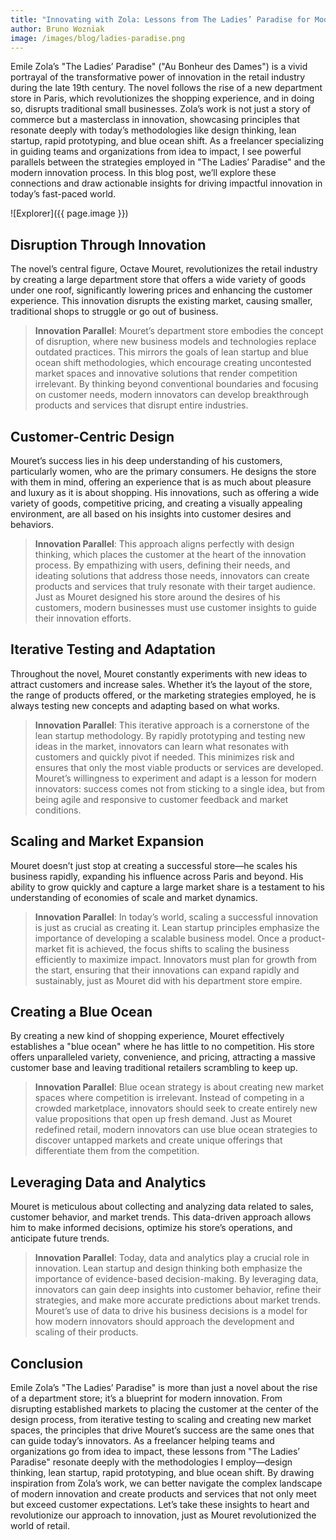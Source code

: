 ```yaml
---
title: "Innovating with Zola: Lessons from The Ladies’ Paradise for Modern Innovators"
author: Bruno Wozniak
image: /images/blog/ladies-paradise.png
---
```


Emile Zola’s "The Ladies’ Paradise" ("Au Bonheur des Dames") is a vivid portrayal of the transformative power of innovation in the retail industry during the late 19th century. The novel follows the rise of a new department store in Paris, which revolutionizes the shopping experience, and in doing so, disrupts traditional small businesses. Zola’s work is not just a story of commerce but a masterclass in innovation, showcasing principles that resonate deeply with today’s methodologies like design thinking, lean startup, rapid prototyping, and blue ocean shift. As a freelancer specializing in guiding teams and organizations from idea to impact, I see powerful parallels between the strategies employed in "The Ladies’ Paradise" and the modern innovation process. In this blog post, we’ll explore these connections and draw actionable insights for driving impactful innovation in today’s fast-paced world.

![Explorer]({{ page.image }})

<!--more-->

## Disruption Through Innovation

The novel’s central figure, Octave Mouret, revolutionizes the retail industry by creating a large department store that offers a wide variety of goods under one roof, significantly lowering prices and enhancing the customer experience. This innovation disrupts the existing market, causing smaller, traditional shops to struggle or go out of business.

> **Innovation Parallel**: Mouret’s department store embodies the concept of disruption, where new business models and technologies replace outdated practices. This mirrors the goals of lean startup and blue ocean shift methodologies, which encourage creating uncontested market spaces and innovative solutions that render competition irrelevant. By thinking beyond conventional boundaries and focusing on customer needs, modern innovators can develop breakthrough products and services that disrupt entire industries.

## Customer-Centric Design

Mouret’s success lies in his deep understanding of his customers, particularly women, who are the primary consumers. He designs the store with them in mind, offering an experience that is as much about pleasure and luxury as it is about shopping. His innovations, such as offering a wide variety of goods, competitive pricing, and creating a visually appealing environment, are all based on his insights into customer desires and behaviors.

> **Innovation Parallel**: This approach aligns perfectly with design thinking, which places the customer at the heart of the innovation process. By empathizing with users, defining their needs, and ideating solutions that address those needs, innovators can create products and services that truly resonate with their target audience. Just as Mouret designed his store around the desires of his customers, modern businesses must use customer insights to guide their innovation efforts.

## Iterative Testing and Adaptation

Throughout the novel, Mouret constantly experiments with new ideas to attract customers and increase sales. Whether it’s the layout of the store, the range of products offered, or the marketing strategies employed, he is always testing new concepts and adapting based on what works.

> **Innovation Parallel**: This iterative approach is a cornerstone of the lean startup methodology. By rapidly prototyping and testing new ideas in the market, innovators can learn what resonates with customers and quickly pivot if needed. This minimizes risk and ensures that only the most viable products or services are developed. Mouret’s willingness to experiment and adapt is a lesson for modern innovators: success comes not from sticking to a single idea, but from being agile and responsive to customer feedback and market conditions.

## Scaling and Market Expansion

Mouret doesn’t just stop at creating a successful store—he scales his business rapidly, expanding his influence across Paris and beyond. His ability to grow quickly and capture a large market share is a testament to his understanding of economies of scale and market dynamics.

> **Innovation Parallel**: In today’s world, scaling a successful innovation is just as crucial as creating it. Lean startup principles emphasize the importance of developing a scalable business model. Once a product-market fit is achieved, the focus shifts to scaling the business efficiently to maximize impact. Innovators must plan for growth from the start, ensuring that their innovations can expand rapidly and sustainably, just as Mouret did with his department store empire.

## Creating a Blue Ocean

By creating a new kind of shopping experience, Mouret effectively establishes a "blue ocean" where he has little to no competition. His store offers unparalleled variety, convenience, and pricing, attracting a massive customer base and leaving traditional retailers scrambling to keep up.

> **Innovation Parallel**: Blue ocean strategy is about creating new market spaces where competition is irrelevant. Instead of competing in a crowded marketplace, innovators should seek to create entirely new value propositions that open up fresh demand. Just as Mouret redefined retail, modern innovators can use blue ocean strategies to discover untapped markets and create unique offerings that differentiate them from the competition.

## Leveraging Data and Analytics

Mouret is meticulous about collecting and analyzing data related to sales, customer behavior, and market trends. This data-driven approach allows him to make informed decisions, optimize his store’s operations, and anticipate future trends.

> **Innovation Parallel**: Today, data and analytics play a crucial role in innovation. Lean startup and design thinking both emphasize the importance of evidence-based decision-making. By leveraging data, innovators can gain deep insights into customer behavior, refine their strategies, and make more accurate predictions about market trends. Mouret’s use of data to drive his business decisions is a model for how modern innovators should approach the development and scaling of their products.

## Conclusion

Emile Zola’s "The Ladies’ Paradise" is more than just a novel about the rise of a department store; it’s a blueprint for modern innovation. From disrupting established markets to placing the customer at the center of the design process, from iterative testing to scaling and creating new market spaces, the principles that drive Mouret’s success are the same ones that can guide today’s innovators. As a freelancer helping teams and organizations go from idea to impact, these lessons from "The Ladies’ Paradise" resonate deeply with the methodologies I employ—design thinking, lean startup, rapid prototyping, and blue ocean shift. By drawing inspiration from Zola’s work, we can better navigate the complex landscape of modern innovation and create products and services that not only meet but exceed customer expectations. Let’s take these insights to heart and revolutionize our approach to innovation, just as Mouret revolutionized the world of retail.
